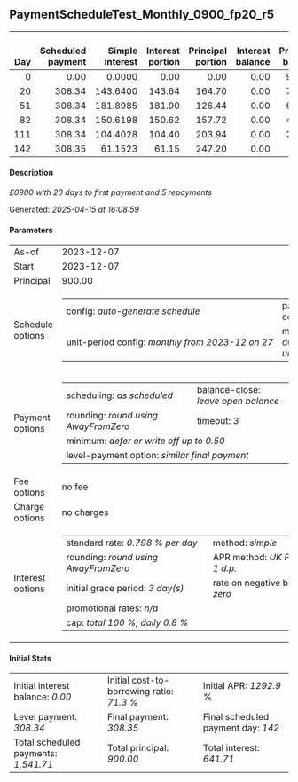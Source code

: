 <h2>PaymentScheduleTest_Monthly_0900_fp20_r5</h2><table><thead style="vertical-align: bottom;"><th style="text-align: right;">Day</th><th style="text-align: right;">Scheduled payment</th><th style="text-align: right;">Simple interest</th><th style="text-align: right;">Interest portion</th><th style="text-align: right;">Principal portion</th><th style="text-align: right;">Interest balance</th><th style="text-align: right;">Principal balance</th><th style="text-align: right;">Total simple interest</th><th style="text-align: right;">Total interest</th><th style="text-align: right;">Total principal</th></thead><tr style="text-align: right;"><td class="ci00">0</td><td class="ci01" style="white-space: nowrap;">0.00</td><td class="ci02">0.0000</td><td class="ci03">0.00</td><td class="ci04">0.00</td><td class="ci05">0.00</td><td class="ci06">900.00</td><td class="ci07">0.0000</td><td class="ci08">0.00</td><td class="ci09">0.00</td></tr><tr style="text-align: right;"><td class="ci00">20</td><td class="ci01" style="white-space: nowrap;">308.34</td><td class="ci02">143.6400</td><td class="ci03">143.64</td><td class="ci04">164.70</td><td class="ci05">0.00</td><td class="ci06">735.30</td><td class="ci07">143.6400</td><td class="ci08">143.64</td><td class="ci09">164.70</td></tr><tr style="text-align: right;"><td class="ci00">51</td><td class="ci01" style="white-space: nowrap;">308.34</td><td class="ci02">181.8985</td><td class="ci03">181.90</td><td class="ci04">126.44</td><td class="ci05">0.00</td><td class="ci06">608.86</td><td class="ci07">325.5385</td><td class="ci08">325.54</td><td class="ci09">291.14</td></tr><tr style="text-align: right;"><td class="ci00">82</td><td class="ci01" style="white-space: nowrap;">308.34</td><td class="ci02">150.6198</td><td class="ci03">150.62</td><td class="ci04">157.72</td><td class="ci05">0.00</td><td class="ci06">451.14</td><td class="ci07">476.1583</td><td class="ci08">476.16</td><td class="ci09">448.86</td></tr><tr style="text-align: right;"><td class="ci00">111</td><td class="ci01" style="white-space: nowrap;">308.34</td><td class="ci02">104.4028</td><td class="ci03">104.40</td><td class="ci04">203.94</td><td class="ci05">0.00</td><td class="ci06">247.20</td><td class="ci07">580.5611</td><td class="ci08">580.56</td><td class="ci09">652.80</td></tr><tr style="text-align: right;"><td class="ci00">142</td><td class="ci01" style="white-space: nowrap;">308.35</td><td class="ci02">61.1523</td><td class="ci03">61.15</td><td class="ci04">247.20</td><td class="ci05">0.00</td><td class="ci06">0.00</td><td class="ci07">641.7135</td><td class="ci08">641.71</td><td class="ci09">900.00</td></tr></table><p><h4>Description</h4><i>£0900 with 20 days to first payment and 5 repayments</i></p><p>Generated: <i>2025-04-15 at 16:08:59</i></p><h4>Parameters</h4><table><tr><td>As-of</td><td>2023-12-07</td></tr><tr><td>Start</td><td>2023-12-07</td></tr><tr><td>Principal</td><td>900.00</td></tr><tr><td>Schedule options</td><td><table><tr><td>config: <i>auto-generate schedule</i></td><td>payment count: <i>5</i></td></tr><tr><td style="white-space: nowrap;">unit-period config: <i>monthly from 2023-12 on 27</i></td><td>max duration: <i>unlimited</i></td></tr></table></td></tr><tr><td>Payment options</td><td><table><tr><td>scheduling: <i>as scheduled</i></td><td>balance-close: <i>leave&nbsp;open&nbsp;balance</i></td></tr><tr><td>rounding: <i>round using AwayFromZero</i></td><td>timeout: <i>3</i></td></tr><tr><td colspan='2'>minimum: <i>defer&nbsp;or&nbsp;write&nbsp;off&nbsp;up&nbsp;to&nbsp;0.50</i></td></tr><tr><td colspan='2'>level-payment option: <i>similar&nbsp;final&nbsp;payment</i></td></tr></table></td></tr><tr><td>Fee options</td><td>no fee</td></tr><tr><td>Charge options</td><td>no charges</td></tr><tr><td>Interest options</td><td><table><tr><td>standard rate: <i>0.798 % per day</i></td><td>method: <i>simple</i></td></tr><tr><td>rounding: <i>round using AwayFromZero</i></td><td>APR method: <i>UK FCA to 1 d.p.</i></td></tr><tr><td>initial grace period: <i>3 day(s)</i></td><td>rate on negative balance: <i>zero</i></td></tr><tr><td colspan="2">promotional rates: <i><i>n/a</i></i></td></tr><tr><td colspan="2">cap: <i>total 100 %; daily 0.8 %</td></tr></table></td></tr></table><h4>Initial Stats</h4><table><tr><td>Initial interest balance: <i>0.00</i></td><td>Initial cost-to-borrowing ratio: <i>71.3 %</i></td><td>Initial APR: <i>1292.9 %</i></td></tr><tr><td>Level payment: <i>308.34</i></td><td>Final payment: <i>308.35</i></td><td>Final scheduled payment day: <i>142</i></td></tr><tr><td>Total scheduled payments: <i>1,541.71</i></td><td>Total principal: <i>900.00</i></td><td>Total interest: <i>641.71</i></td></tr></table>